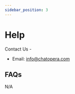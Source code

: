 ```yaml
---
sidebar_position: 3
---
```


# Help

Contact Us -

* Email: [info@chatopera.com](mailto:info@chatopera.com?subject=%5BCastodon%5D%20Help%20me%2C%20as%20I%20...&body=Hello%2C%20Chatopera%0D%0A%0D%0AWhat%20...%0D%0A%0D%0A%0D%0ACheers.%0D%0A)


## FAQs

N/A